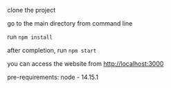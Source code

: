 clone the project

go to the main directory from command line

run `npm install`

after completion, run `npm start`

you can access the website from [http://localhost:3000](http://localhost:3000)

pre-requirements: node - 14.15.1
